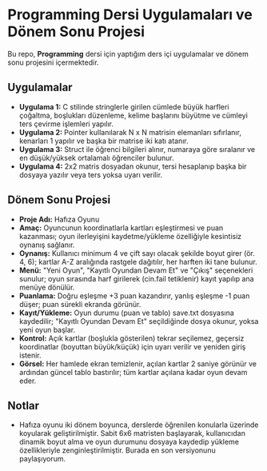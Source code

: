 # Programming Dersi Uygulamaları ve Dönem Sonu Projesi
Bu repo, **Programming** dersi için yaptığım ders içi uygulamalar ve dönem sonu projesini içermektedir.

## Uygulamalar
- **Uygulama 1:** C stilinde stringlerle girilen cümlede büyük harfleri çoğaltma, boşlukları düzenleme, kelime başlarını büyütme ve cümleyi ters çevirme işlemleri yapılır.
- **Uygulama 2:** Pointer kullanılarak N x N matrisin elemanları sıfırlanır, kenarları 1 yapılır ve başka bir matrise iki katı atanır.
- **Uygulama 3:** Struct ile öğrenci bilgileri alınır, numaraya göre sıralanır ve en düşük/yüksek ortalamalı öğrenciler bulunur.
- **Uygulama 4:** 2x2 matris dosyadan okunur, tersi hesaplanıp başka bir dosyaya yazılır veya ters yoksa uyarı verilir.

## Dönem Sonu Projesi
- **Proje Adı:** Hafıza Oyunu
- **Amaç:** Oyuncunun koordinatlarla kartları eşleştirmesi ve puan kazanması; oyun ilerleyişini kaydetme/yükleme özelliğiyle kesintisiz oynanış sağlanır.
- **Oynanış:** Kullanıcı minimum 4 ve çift sayı olacak şekilde boyut girer (ör. 4, 6); kartlar A-Z aralığında rastgele dağıtılır, her harften iki tane bulunur.
- **Menü:** "Yeni Oyun", "Kayıtlı Oyundan Devam Et" ve "Çıkış" seçenekleri sunulur; oyun sırasında harf girilerek (cin.fail tetiklenir) kayıt yapılıp ana menüye dönülür.
- **Puanlama:** Doğru eşleşme +3 puan kazandırır, yanlış eşleşme -1 puan düşer; puan sürekli ekranda görünür.
- **Kayıt/Yükleme:** Oyun durumu (puan ve tablo) save.txt dosyasına kaydedilir; "Kayıtlı Oyundan Devam Et" seçildiğinde dosya okunur, yoksa yeni oyun başlar.
- **Kontrol:** Açık kartlar (boşlukla gösterilen) tekrar seçilemez, geçersiz koordinatlar (boyuttan büyük/küçük) için uyarı verilir ve yeniden giriş istenir.
- **Görsel:** Her hamlede ekran temizlenir, açılan kartlar 2 saniye görünür ve ardından güncel tablo bastırılır; tüm kartlar açılana kadar oyun devam eder.

## Notlar
- Hafıza oyunu iki dönem boyunca, derslerde öğrenilen konularla üzerinde koyularak geliştirilmiştir. Sabit 6x6 matristen başlayarak, kullanıcıdan dinamik boyut alma ve oyun durumunu dosyaya kaydedip yükleme özellikleriyle zenginleştirilmiştir. Burada en son versiyonunu paylaşıyorum.
